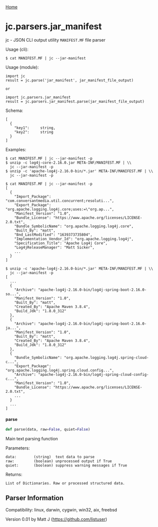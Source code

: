 [Home](https://kellyjonbrazil.github.io/jc/)
<a id="jc.parsers.jar_manifest"></a>

# jc.parsers.jar\_manifest

jc - JSON CLI output utility `MANIFEST.MF` file parser

Usage (cli):

    $ cat MANIFEST.MF | jc --jar-manifest

Usage (module):

    import jc
    result = jc.parse('jar_manifest', jar_manifest_file_output)

    or

    import jc.parsers.jar_manifest
    result = jc.parsers.jar_manifest.parse(jar_manifest_file_output)

Schema:

    [
      {
        "key1":     string,
        "key2":     string
      }
    ]

Examples:

    $ cat MANIFEST.MF | jc --jar-manifest -p
    $ unzip -c log4j-core-2.16.0.jar META-INF/MANIFEST.MF | \\
      jc --jar-manifest -p
    $ unzip -c 'apache-log4j-2.16.0-bin/*.jar' META-INF/MANIFEST.MF | \\
      jc --jar-manifest -p

    $ cat MANIFEST.MF | jc --jar-manifest -p
    [
      {
        "Import_Package": "com.conversantmedia.util.concurrent;resoluti...",
        "Export_Package": "org.apache.logging.log4j.core;uses:=\"org.ap...",
        "Manifest_Version": "1.0",
        "Bundle_License": "https://www.apache.org/licenses/LICENSE-2.0.txt",
        "Bundle_SymbolicName": "org.apache.logging.log4j.core",
        "Built_By": "matt",
        "Bnd_LastModified": "1639373735804",
        "Implementation_Vendor_Id": "org.apache.logging.log4j",
        "Specification_Title": "Apache Log4j Core",
        "Log4jReleaseManager": "Matt Sicker",
        ...
      }
    ]

    $ unzip -c 'apache-log4j-2.16.0-bin/*.jar' META-INF/MANIFEST.MF | \\
      jc --jar-manifest -p
    [
      ...
      {
        "Archive": "apache-log4j-2.16.0-bin/log4j-spring-boot-2.16.0-so...",
        "Manifest_Version": "1.0",
        "Built_By": "matt",
        "Created_By": "Apache Maven 3.8.4",
        "Build_Jdk": "1.8.0_312"
      },
      {
        "Archive": "apache-log4j-2.16.0-bin/log4j-spring-boot-2.16.0-ja...",
        "Manifest_Version": "1.0",
        "Built_By": "matt",
        "Created_By": "Apache Maven 3.8.4",
        "Build_Jdk": "1.8.0_312"
      },
      {
        "Bundle_SymbolicName": "org.apache.logging.log4j.spring-cloud-c...",
        "Export_Package": "org.apache.logging.log4j.spring.cloud.config...",
        "Archive": "apache-log4j-2.16.0-bin/log4j-spring-cloud-config-c...",
        "Manifest_Version": "1.0",
        "Bundle_License": "https://www.apache.org/licenses/LICENSE-2.0.txt",
        ...
      }
      ...
    ]

<a id="jc.parsers.jar_manifest.parse"></a>

#### parse

```python
def parse(data, raw=False, quiet=False)
```

Main text parsing function

Parameters:

    data:        (string)  text data to parse
    raw:         (boolean) unprocessed output if True
    quiet:       (boolean) suppress warning messages if True

Returns:

    List of Dictionaries. Raw or processed structured data.

## Parser Information
Compatibility:  linux, darwin, cygwin, win32, aix, freebsd

Version 0.01 by Matt J (https://github.com/listuser)

